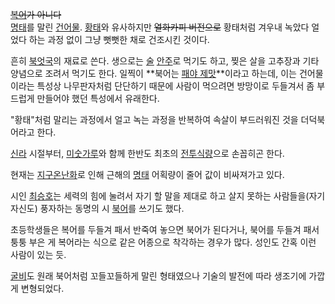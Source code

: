 <del>[복어](%EB%B3%B5%EC%96%B4.md)가 아니다</del>  
[명태](%EB%AA%85%ED%83%9C.md)를 말린 [건어물](%EA%B1%B4%EC%96%B4%EB%AC%BC.md).
[황태](%ED%99%A9%ED%83%9C.md)와 유사하지만 <del>열화카피 버전으로</del> 황태처럼 겨우내 녹았다 얼었다 하는
과정 없이 그냥 뻣뻣한 채로 건조시킨 것이다.

흔히 [북엇국](%EB%B6%81%EC%97%87%EA%B5%AD.md)의 재료로 쓴다. 생으로는 [술](%EC%88%A0.md)
[안주](%EC%95%88%EC%A3%BC.md)로 먹기도 하고, 찢은 살을 고추장과 기타 양념으로 조려서 먹기도 한다. 일찍이
**북어는 [패야 제맛](%EA%B9%8C%EC%95%BC%20%EC%A0%9C%EB%A7%9B.md)**이라고 하는데, 이는
건어물이라는 특성상 나무판자처럼 단단하기 때문에 사람이 먹으려면 방망이로 두들겨서 좀 부드럽게 만들어야 했던 특성에서 유래한다.

"황태"처럼 말리는 과정에서 얼고 녹는 과정을 반복하여 속살이 부드러워진 것을 더덕북어라고 한다.

[신라](%EC%8B%A0%EB%9D%BC.md) 시절부터,
[미숫가루](%EB%AF%B8%EC%88%AB%EA%B0%80%EB%A3%A8.md)와 함께 한반도 최초의
[전투식량](%EC%A0%84%ED%88%AC%EC%8B%9D%EB%9F%89.md)으로 손꼽히곤 한다.

현재는 [지구온난화](%EC%A7%80%EA%B5%AC%EC%98%A8%EB%82%9C%ED%99%94.md)로 인해 근해의
[명태](%EB%AA%85%ED%83%9C.md) 어획량이 줄어 값이 비싸져가고 있다.

시인 [최승호](%EC%B5%9C%EC%8A%B9%ED%98%B8.md)는 세력의 힘에 눌려서 자기 할 말을 제대로 하고 살지 못하는
사람들을(자기 자신도) 풍자하는 동명의 시
[북어](http://www.artnewsgi.kr/news/articleView.html?idxno=1308)를 쓰기도 했다.

초등학생들은 복어를 두들겨 패서 반죽여 놓으면 북어가 된다거나, 북어를 두들겨 패서 퉁퉁 부은 게 복어라는 식으로 같은 어종으로 착각하는
경우가 많다. 성인도 간혹 이런 사람이 있는 듯.

[굴비](%EA%B5%B4%EB%B9%84.md)도 원래 북어처럼 꼬들꼬들하게 말린 형태였으나 기술의 발전에 따라 생조기에 가깝게
변형되었다.

